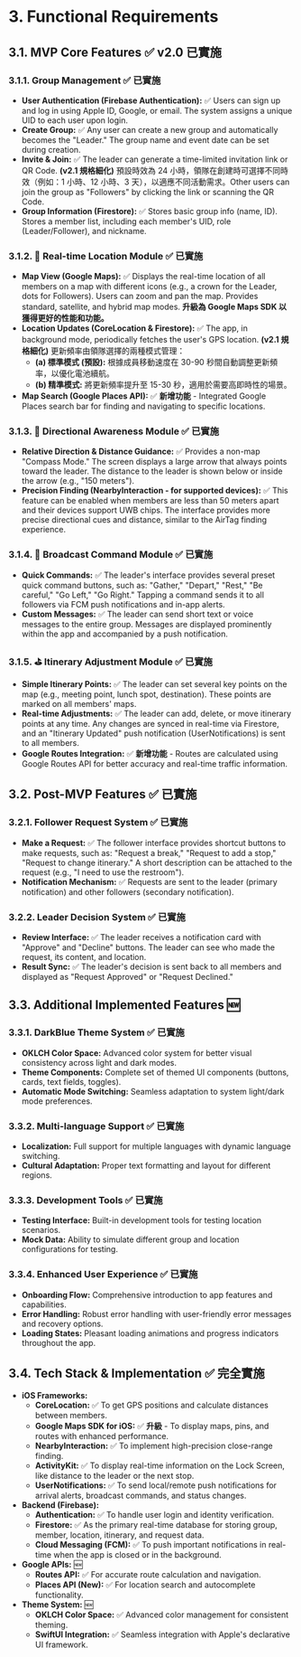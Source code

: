# 3. Functional Requirements

## 3.1. MVP Core Features ✅ **v2.0 已實施**

### 3.1.1. Group Management ✅ **已實施**
*   **User Authentication (Firebase Authentication):** ✅ Users can sign up and log in using Apple ID, Google, or email. The system assigns a unique UID to each user upon login.
*   **Create Group:** ✅ Any user can create a new group and automatically becomes the "Leader." The group name and event date can be set during creation.
*   **Invite & Join:** ✅ The leader can generate a time-limited invitation link or QR Code. **(v2.1 規格細化)** 預設時效為 24 小時，領隊在創建時可選擇不同時效（例如：1 小時、12 小時、3 天），以適應不同活動需求。Other users can join the group as "Followers" by clicking the link or scanning the QR Code.
*   **Group Information (Firestore):** ✅ Stores basic group info (name, ID). Stores a member list, including each member's UID, role (Leader/Follower), and nickname.

### 3.1.2. 📍 Real-time Location Module ✅ **已實施**
*   **Map View (Google Maps):** ✅ Displays the real-time location of all members on a map with different icons (e.g., a crown for the Leader, dots for Followers). Users can zoom and pan the map. Provides standard, satellite, and hybrid map modes. **升級為 Google Maps SDK 以獲得更好的性能和功能。**
*   **Location Updates (CoreLocation & Firestore):** ✅ The app, in background mode, periodically fetches the user's GPS location. **(v2.1 規格細化)** 更新頻率由領隊選擇的兩種模式管理：
    * **(a) 標準模式 (預設):** 根據成員移動速度在 30-90 秒間自動調整更新頻率，以優化電池續航。
    * **(b) 精準模式:** 將更新頻率提升至 15-30 秒，適用於需要高即時性的場景。
*   **Map Search (Google Places API):** ✅ **新增功能** - Integrated Google Places search bar for finding and navigating to specific locations.

### 3.1.3. 🧭 Directional Awareness Module ✅ **已實施**
*   **Relative Direction & Distance Guidance:** ✅ Provides a non-map "Compass Mode." The screen displays a large arrow that always points toward the leader. The distance to the leader is shown below or inside the arrow (e.g., "150 meters").
*   **Precision Finding (NearbyInteraction - for supported devices):** ✅ This feature can be enabled when members are less than 50 meters apart and their devices support UWB chips. The interface provides more precise directional cues and distance, similar to the AirTag finding experience.

### 3.1.4. 📣 Broadcast Command Module ✅ **已實施**
*   **Quick Commands:** ✅ The leader's interface provides several preset quick command buttons, such as: "Gather," "Depart," "Rest," "Be careful," "Go Left," "Go Right." Tapping a command sends it to all followers via FCM push notifications and in-app alerts.
*   **Custom Messages:** ✅ The leader can send short text or voice messages to the entire group. Messages are displayed prominently within the app and accompanied by a push notification.

### 3.1.5. ⛳ Itinerary Adjustment Module ✅ **已實施**
*   **Simple Itinerary Points:** ✅ The leader can set several key points on the map (e.g., meeting point, lunch spot, destination). These points are marked on all members' maps.
*   **Real-time Adjustments:** ✅ The leader can add, delete, or move itinerary points at any time. Any changes are synced in real-time via Firestore, and an "Itinerary Updated" push notification (UserNotifications) is sent to all members.
*   **Google Routes Integration:** ✅ **新增功能** - Routes are calculated using Google Routes API for better accuracy and real-time traffic information.

## 3.2. Post-MVP Features ✅ **已實施**

### 3.2.1. Follower Request System ✅ **已實施**
*   **Make a Request:** ✅ The follower interface provides shortcut buttons to make requests, such as: "Request a break," "Request to add a stop," "Request to change itinerary." A short description can be attached to the request (e.g., "I need to use the restroom").
*   **Notification Mechanism:** ✅ Requests are sent to the leader (primary notification) and other followers (secondary notification).

### 3.2.2. Leader Decision System ✅ **已實施**
*   **Review Interface:** ✅ The leader receives a notification card with "Approve" and "Decline" buttons. The leader can see who made the request, its content, and location.
*   **Result Sync:** ✅ The leader's decision is sent back to all members and displayed as "Request Approved" or "Request Declined."

## 3.3. Additional Implemented Features 🆕

### 3.3.1. DarkBlue Theme System ✅ **已實施**
*   **OKLCH Color Space:** Advanced color system for better visual consistency across light and dark modes.
*   **Theme Components:** Complete set of themed UI components (buttons, cards, text fields, toggles).
*   **Automatic Mode Switching:** Seamless adaptation to system light/dark mode preferences.

### 3.3.2. Multi-language Support ✅ **已實施**
*   **Localization:** Full support for multiple languages with dynamic language switching.
*   **Cultural Adaptation:** Proper text formatting and layout for different regions.

### 3.3.3. Development Tools ✅ **已實施**
*   **Testing Interface:** Built-in development tools for testing location scenarios.
*   **Mock Data:** Ability to simulate different group and location configurations for testing.

### 3.3.4. Enhanced User Experience ✅ **已實施**
*   **Onboarding Flow:** Comprehensive introduction to app features and capabilities.
*   **Error Handling:** Robust error handling with user-friendly error messages and recovery options.
*   **Loading States:** Pleasant loading animations and progress indicators throughout the app.

## 3.4. Tech Stack & Implementation ✅ **完全實施**
*   **iOS Frameworks:**
    *   **CoreLocation:** ✅ To get GPS positions and calculate distances between members.
    *   **Google Maps SDK for iOS:** ✅ **升級** - To display maps, pins, and routes with enhanced performance.
    *   **NearbyInteraction:** ✅ To implement high-precision close-range finding.
    *   **ActivityKit:** ✅ To display real-time information on the Lock Screen, like distance to the leader or the next stop.
    *   **UserNotifications:** ✅ To send local/remote push notifications for arrival alerts, broadcast commands, and status changes.
*   **Backend (Firebase):**
    *   **Authentication:** ✅ To handle user login and identity verification.
    *   **Firestore:** ✅ As the primary real-time database for storing group, member, location, itinerary, and request data.
    *   **Cloud Messaging (FCM):** ✅ To push important notifications in real-time when the app is closed or in the background.
*   **Google APIs:** 🆕
    *   **Routes API:** ✅ For accurate route calculation and navigation.
    *   **Places API (New):** ✅ For location search and autocomplete functionality.
*   **Theme System:** 🆕
    *   **OKLCH Color Space:** ✅ Advanced color management for consistent theming.
    *   **SwiftUI Integration:** ✅ Seamless integration with Apple's declarative UI framework.
